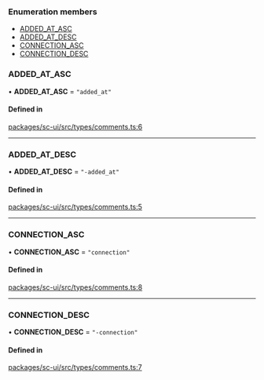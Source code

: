### Enumeration members

- [ADDED\_AT\_ASC](#added_at_asc)
- [ADDED\_AT\_DESC](#added_at_desc)
- [CONNECTION\_ASC](#connection_asc)
- [CONNECTION\_DESC](#connection_desc)



### ADDED\_AT\_ASC

• **ADDED\_AT\_ASC** = `"added_at"`

#### Defined in

[packages/sc-ui/src/types/comments.ts:6](https://github.com/selfcommunity/community-ui/blob/6b6e2bd/packages/sc-ui/src/types/comments.ts#L6)

___

### ADDED\_AT\_DESC

• **ADDED\_AT\_DESC** = `"-added_at"`

#### Defined in

[packages/sc-ui/src/types/comments.ts:5](https://github.com/selfcommunity/community-ui/blob/6b6e2bd/packages/sc-ui/src/types/comments.ts#L5)

___

### CONNECTION\_ASC

• **CONNECTION\_ASC** = `"connection"`

#### Defined in

[packages/sc-ui/src/types/comments.ts:8](https://github.com/selfcommunity/community-ui/blob/6b6e2bd/packages/sc-ui/src/types/comments.ts#L8)

___

### CONNECTION\_DESC

• **CONNECTION\_DESC** = `"-connection"`

#### Defined in

[packages/sc-ui/src/types/comments.ts:7](https://github.com/selfcommunity/community-ui/blob/6b6e2bd/packages/sc-ui/src/types/comments.ts#L7)
